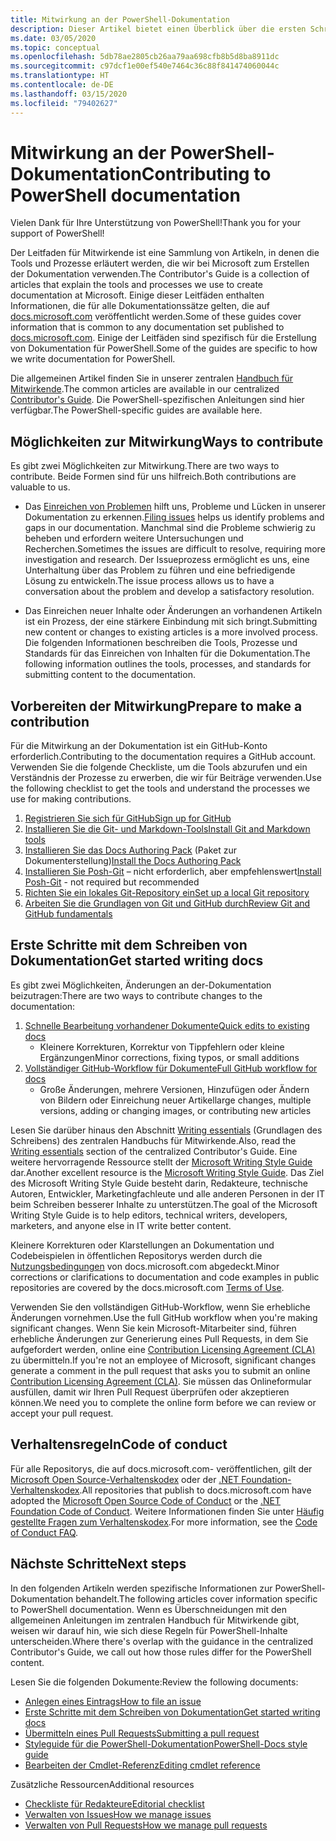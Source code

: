 ```yaml
---
title: Mitwirkung an der PowerShell-Dokumentation
description: Dieser Artikel bietet einen Überblick über die ersten Schritte als Mitwirkender an der PowerShell-Dokumentation.
ms.date: 03/05/2020
ms.topic: conceptual
ms.openlocfilehash: 5db78ae2805cb26aa79aa698cfb8b5d8ba8911dc
ms.sourcegitcommit: c97dcf1e00ef540e7464c36c88f841474060044c
ms.translationtype: HT
ms.contentlocale: de-DE
ms.lasthandoff: 03/15/2020
ms.locfileid: "79402627"
---
```

# <a name="contributing-to-powershell-documentation"></a><span data-ttu-id="9c17f-103">Mitwirkung an der PowerShell-Dokumentation</span><span class="sxs-lookup"><span data-stu-id="9c17f-103">Contributing to PowerShell documentation</span></span>

<span data-ttu-id="9c17f-104">Vielen Dank für Ihre Unterstützung von PowerShell!</span><span class="sxs-lookup"><span data-stu-id="9c17f-104">Thank you for your support of PowerShell!</span></span>

<span data-ttu-id="9c17f-105">Der Leitfaden für Mitwirkende ist eine Sammlung von Artikeln, in denen die Tools und Prozesse erläutert werden, die wir bei Microsoft zum Erstellen der Dokumentation verwenden.</span><span class="sxs-lookup"><span data-stu-id="9c17f-105">The Contributor's Guide is a collection of articles that explain the tools and processes we use to create documentation at Microsoft.</span></span> <span data-ttu-id="9c17f-106">Einige dieser Leitfäden enthalten Informationen, die für alle Dokumentationssätze gelten, die auf [docs.microsoft.com][docs] veröffentlicht werden.</span><span class="sxs-lookup"><span data-stu-id="9c17f-106">Some of these guides cover information that is common to any documentation set published to [docs.microsoft.com][docs].</span></span> <span data-ttu-id="9c17f-107">Einige der Leitfäden sind spezifisch für die Erstellung von Dokumentation für PowerShell.</span><span class="sxs-lookup"><span data-stu-id="9c17f-107">Some of the guides are specific to how we write documentation for PowerShell.</span></span>

<span data-ttu-id="9c17f-108">Die allgemeinen Artikel finden Sie in unserer zentralen [Handbuch für Mitwirkende][contribute].</span><span class="sxs-lookup"><span data-stu-id="9c17f-108">The common articles are available in our centralized [Contributor's Guide][contribute].</span></span> <span data-ttu-id="9c17f-109">Die PowerShell-spezifischen Anleitungen sind hier verfügbar.</span><span class="sxs-lookup"><span data-stu-id="9c17f-109">The PowerShell-specific guides are available here.</span></span>

## <a name="ways-to-contribute"></a><span data-ttu-id="9c17f-110">Möglichkeiten zur Mitwirkung</span><span class="sxs-lookup"><span data-stu-id="9c17f-110">Ways to contribute</span></span>

<span data-ttu-id="9c17f-111">Es gibt zwei Möglichkeiten zur Mitwirkung.</span><span class="sxs-lookup"><span data-stu-id="9c17f-111">There are two ways to contribute.</span></span> <span data-ttu-id="9c17f-112">Beide Formen sind für uns hilfreich.</span><span class="sxs-lookup"><span data-stu-id="9c17f-112">Both contributions are valuable to us.</span></span>

- <span data-ttu-id="9c17f-113">Das [Einreichen von Problemen][file-an-issue] hilft uns, Probleme und Lücken in unserer Dokumentation zu erkennen.</span><span class="sxs-lookup"><span data-stu-id="9c17f-113">[Filing issues][file-an-issue] helps us identify problems and gaps in our documentation.</span></span> <span data-ttu-id="9c17f-114">Manchmal sind die Probleme schwierig zu beheben und erfordern weitere Untersuchungen und Recherchen.</span><span class="sxs-lookup"><span data-stu-id="9c17f-114">Sometimes the issues are difficult to resolve, requiring more investigation and research.</span></span> <span data-ttu-id="9c17f-115">Der Issueprozess ermöglicht es uns, eine Unterhaltung über das Problem zu führen und eine befriedigende Lösung zu entwickeln.</span><span class="sxs-lookup"><span data-stu-id="9c17f-115">The issue process allows us to have a conversation about the problem and develop a satisfactory resolution.</span></span>

- <span data-ttu-id="9c17f-116">Das Einreichen neuer Inhalte oder Änderungen an vorhandenen Artikeln ist ein Prozess, der eine stärkere Einbindung mit sich bringt.</span><span class="sxs-lookup"><span data-stu-id="9c17f-116">Submitting new content or changes to existing articles is a more involved process.</span></span> <span data-ttu-id="9c17f-117">Die folgenden Informationen beschreiben die Tools, Prozesse und Standards für das Einreichen von Inhalten für die Dokumentation.</span><span class="sxs-lookup"><span data-stu-id="9c17f-117">The following information outlines the tools, processes, and standards for submitting content to the documentation.</span></span>

## <a name="prepare-to-make-a-contribution"></a><span data-ttu-id="9c17f-118">Vorbereiten der Mitwirkung</span><span class="sxs-lookup"><span data-stu-id="9c17f-118">Prepare to make a contribution</span></span>

<span data-ttu-id="9c17f-119">Für die Mitwirkung an der Dokumentation ist ein GitHub-Konto erforderlich.</span><span class="sxs-lookup"><span data-stu-id="9c17f-119">Contributing to the documentation requires a GitHub account.</span></span> <span data-ttu-id="9c17f-120">Verwenden Sie die folgende Checkliste, um die Tools abzurufen und ein Verständnis der Prozesse zu erwerben, die wir für Beiträge verwenden.</span><span class="sxs-lookup"><span data-stu-id="9c17f-120">Use the following checklist to get the tools and understand the processes we use for making contributions.</span></span>

1. [<span data-ttu-id="9c17f-121">Registrieren Sie sich für GitHub</span><span class="sxs-lookup"><span data-stu-id="9c17f-121">Sign up for GitHub</span></span>](/contribute/get-started-setup-github)
1. [<span data-ttu-id="9c17f-122">Installieren Sie die Git- und Markdown-Tools</span><span class="sxs-lookup"><span data-stu-id="9c17f-122">Install Git and Markdown tools</span></span>](/contribute/get-started-setup-tools)
1. <span data-ttu-id="9c17f-123">[Installieren Sie das Docs Authoring Pack](/contribute/how-to-write-docs-auth-pack) (Paket zur Dokumenterstellung)</span><span class="sxs-lookup"><span data-stu-id="9c17f-123">[Install the Docs Authoring Pack](/contribute/how-to-write-docs-auth-pack)</span></span>
1. <span data-ttu-id="9c17f-124">[Installieren Sie Posh-Git][posh-git] – nicht erforderlich, aber empfehlenswert</span><span class="sxs-lookup"><span data-stu-id="9c17f-124">[Install Posh-Git][posh-git] - not required but recommended</span></span>
1. [<span data-ttu-id="9c17f-125">Richten Sie ein lokales Git-Repository ein</span><span class="sxs-lookup"><span data-stu-id="9c17f-125">Set up a local Git repository</span></span>](/contribute/get-started-setup-local)
1. [<span data-ttu-id="9c17f-126">Arbeiten Sie die Grundlagen von Git und GitHub durch</span><span class="sxs-lookup"><span data-stu-id="9c17f-126">Review Git and GitHub fundamentals</span></span>](/contribute/git-github-fundamentals)

## <a name="get-started-writing-docs"></a><span data-ttu-id="9c17f-127">Erste Schritte mit dem Schreiben von Dokumentation</span><span class="sxs-lookup"><span data-stu-id="9c17f-127">Get started writing docs</span></span>

<span data-ttu-id="9c17f-128">Es gibt zwei Möglichkeiten, Änderungen an der-Dokumentation beizutragen:</span><span class="sxs-lookup"><span data-stu-id="9c17f-128">There are two ways to contribute changes to the documentation:</span></span>

1. [<span data-ttu-id="9c17f-129">Schnelle Bearbeitung vorhandener Dokumente</span><span class="sxs-lookup"><span data-stu-id="9c17f-129">Quick edits to existing docs</span></span>](/contribute/#quick-edits-to-existing-documents)
   - <span data-ttu-id="9c17f-130">Kleinere Korrekturen, Korrektur von Tippfehlern oder kleine Ergänzungen</span><span class="sxs-lookup"><span data-stu-id="9c17f-130">Minor corrections, fixing typos, or small additions</span></span>
1. [<span data-ttu-id="9c17f-131">Vollständiger GitHub-Workflow für Dokumente</span><span class="sxs-lookup"><span data-stu-id="9c17f-131">Full GitHub workflow for docs</span></span>](/contribute/how-to-write-workflows-major)
   - <span data-ttu-id="9c17f-132">Große Änderungen, mehrere Versionen, Hinzufügen oder Ändern von Bildern oder Einreichung neuer Artikel</span><span class="sxs-lookup"><span data-stu-id="9c17f-132">large changes, multiple versions, adding or changing images, or contributing new articles</span></span>

<span data-ttu-id="9c17f-133">Lesen Sie darüber hinaus den Abschnitt [Writing essentials](/contribute/style-quick-start) (Grundlagen des Schreibens) des zentralen Handbuchs für Mitwirkende.</span><span class="sxs-lookup"><span data-stu-id="9c17f-133">Also, read the [Writing essentials](/contribute/style-quick-start) section of the centralized Contributor's Guide.</span></span> <span data-ttu-id="9c17f-134">Eine weitere hervorragende Ressource stellt der [Microsoft Writing Style Guide][style-guide] dar.</span><span class="sxs-lookup"><span data-stu-id="9c17f-134">Another excellent resource is the [Microsoft Writing Style Guide][style-guide].</span></span> <span data-ttu-id="9c17f-135">Das Ziel des Microsoft Writing Style Guide besteht darin, Redakteure, technische Autoren, Entwickler, Marketingfachleute und alle anderen Personen in der IT beim Schreiben besserer Inhalte zu unterstützen.</span><span class="sxs-lookup"><span data-stu-id="9c17f-135">The goal of the Microsoft Writing Style Guide is to help editors, technical writers, developers, marketers, and anyone else in IT write better content.</span></span>

<span data-ttu-id="9c17f-136">Kleinere Korrekturen oder Klarstellungen an Dokumentation und Codebeispielen in öffentlichen Repositorys werden durch die [Nutzungsbedingungen][terms-of-use] von docs.microsoft.com abgedeckt.</span><span class="sxs-lookup"><span data-stu-id="9c17f-136">Minor corrections or clarifications to documentation and code examples in public repositories are covered by the docs.microsoft.com [Terms of Use][terms-of-use].</span></span>

<span data-ttu-id="9c17f-137">Verwenden Sie den vollständigen GitHub-Workflow, wenn Sie erhebliche Änderungen vornehmen.</span><span class="sxs-lookup"><span data-stu-id="9c17f-137">Use the full GitHub workflow when you're making significant changes.</span></span> <span data-ttu-id="9c17f-138">Wenn Sie kein Microsoft-Mitarbeiter sind, führen erhebliche Änderungen zur Generierung eines Pull Requests, in dem Sie aufgefordert werden, online eine [Contribution Licensing Agreement (CLA)][cla] zu übermitteln.</span><span class="sxs-lookup"><span data-stu-id="9c17f-138">If you're not an employee of Microsoft, significant changes generate a comment in the pull request that asks you to submit an online [Contribution Licensing Agreement (CLA)][cla].</span></span> <span data-ttu-id="9c17f-139">Sie müssen das Onlineformular ausfüllen, damit wir Ihren Pull Request überprüfen oder akzeptieren können.</span><span class="sxs-lookup"><span data-stu-id="9c17f-139">We need you to complete the online form before we can review or accept your pull request.</span></span>

## <a name="code-of-conduct"></a><span data-ttu-id="9c17f-140">Verhaltensregeln</span><span class="sxs-lookup"><span data-stu-id="9c17f-140">Code of conduct</span></span>

<span data-ttu-id="9c17f-141">Für alle Repositorys, die auf docs.microsoft.com- veröffentlichen, gilt der [Microsoft Open Source-Verhaltenskodex](https://opensource.microsoft.com/codeofconduct/) oder der [.NET Foundation-Verhaltenskodex](https://dotnetfoundation.org/code-of-conduct).</span><span class="sxs-lookup"><span data-stu-id="9c17f-141">All repositories that publish to docs.microsoft.com have adopted the [Microsoft Open Source Code of Conduct](https://opensource.microsoft.com/codeofconduct/) or the [.NET Foundation Code of Conduct](https://dotnetfoundation.org/code-of-conduct).</span></span> <span data-ttu-id="9c17f-142">Weitere Informationen finden Sie unter [Häufig gestellte Fragen zum Verhaltenskodex](https://opensource.microsoft.com/codeofconduct/faq/).</span><span class="sxs-lookup"><span data-stu-id="9c17f-142">For more information, see the [Code of Conduct FAQ](https://opensource.microsoft.com/codeofconduct/faq/).</span></span>

## <a name="next-steps"></a><span data-ttu-id="9c17f-143">Nächste Schritte</span><span class="sxs-lookup"><span data-stu-id="9c17f-143">Next steps</span></span>

<span data-ttu-id="9c17f-144">In den folgenden Artikeln werden spezifische Informationen zur PowerShell-Dokumentation behandelt.</span><span class="sxs-lookup"><span data-stu-id="9c17f-144">The following articles cover information specific to PowerShell documentation.</span></span> <span data-ttu-id="9c17f-145">Wenn es Überschneidungen mit den allgemeinen Anleitungen im zentralen Handbuch für Mitwirkende gibt, weisen wir darauf hin, wie sich diese Regeln für PowerShell-Inhalte unterscheiden.</span><span class="sxs-lookup"><span data-stu-id="9c17f-145">Where there's overlap with the guidance in the centralized Contributor's Guide, we call out how those rules differ for the PowerShell content.</span></span>

<span data-ttu-id="9c17f-146">Lesen Sie die folgenden Dokumente:</span><span class="sxs-lookup"><span data-stu-id="9c17f-146">Review the following documents:</span></span>

- [<span data-ttu-id="9c17f-147">Anlegen eines Eintrags</span><span class="sxs-lookup"><span data-stu-id="9c17f-147">How to file an issue</span></span>](file-an-issue.md)
- [<span data-ttu-id="9c17f-148">Erste Schritte mit dem Schreiben von Dokumentation</span><span class="sxs-lookup"><span data-stu-id="9c17f-148">Get started writing docs</span></span>](get-started-writing.md)
- [<span data-ttu-id="9c17f-149">Übermitteln eines Pull Requests</span><span class="sxs-lookup"><span data-stu-id="9c17f-149">Submitting a pull request</span></span>](pull-requests.md)
- [<span data-ttu-id="9c17f-150">Styleguide für die PowerShell-Dokumentation</span><span class="sxs-lookup"><span data-stu-id="9c17f-150">PowerShell-Docs style guide</span></span>](powershell-style-guide.md)
- [<span data-ttu-id="9c17f-151">Bearbeiten der Cmdlet-Referenz</span><span class="sxs-lookup"><span data-stu-id="9c17f-151">Editing cmdlet reference</span></span>](editing-cmdlet-ref.md)

<span data-ttu-id="9c17f-152">Zusätzliche Ressourcen</span><span class="sxs-lookup"><span data-stu-id="9c17f-152">Additional resources</span></span>

- [<span data-ttu-id="9c17f-153">Checkliste für Redakteure</span><span class="sxs-lookup"><span data-stu-id="9c17f-153">Editorial checklist</span></span>](editorial-checklist.md)
- [<span data-ttu-id="9c17f-154">Verwalten von Issues</span><span class="sxs-lookup"><span data-stu-id="9c17f-154">How we manage issues</span></span>](managing-issues.md)
- [<span data-ttu-id="9c17f-155">Verwalten von Pull Requests</span><span class="sxs-lookup"><span data-stu-id="9c17f-155">How we manage pull requests</span></span>](managing-pull-requests.md)

<!--link refs-->
[cla]: https://cla.microsoft.com/
[contribute]: /contribute/
[docs]: https://docs.microsoft.com/
[file-an-issue]: file-an-issue.md
[posh-git]: https://www.powershellgallery.com/packages/posh-git
[psdocs]: https://docs.microsoft.com/powershell
[style-guide]: https://docs.microsoft.com/style-guide/welcome/
[terms-of-use]: https://docs.microsoft.com/legal/termsofuse